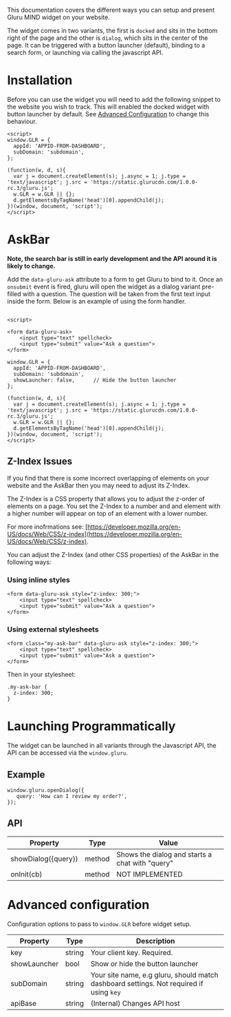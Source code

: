This documentation covers the different ways you can setup and present Gluru MIND widget on your website.

The widget comes in two variants, the first is `docked` and sits in the bottom right of the page and the other is `dialog`, which sits in the center of the page. It can be triggered with a button launcher (default), binding to a search form, or launching via calling the javascript API.

# Installation

Before you can use the widget you will need to add the following snippet to the website you wish to track. This will enabled the docked widget with button launcher by default. See [Advanced Configuration](#advanced-configuration) to change this behaviour.

```
<script>
window.GLR = {
  appId: 'APPID-FROM-DASHBOARD',
  subDomain: 'subdomain',
};

(function(w, d, s){
  var j = document.createElement(s); j.async = 1; j.type = 'text/javascript'; j.src = 'https://static.glurucdn.com/1.0.0-rc.3/gluru.js';
  w.GLR = w.GLR || {};
  d.getElementsByTagName('head')[0].appendChild(j);
})(window, document, 'script');
</script>
```

# AskBar 

__Note, the search bar is still in early development and the API around it is likely to change.__

Add the `data-gluru-ask` attribute to a form to get Gluru to bind to it. Once an `onsubmit` event is fired, gluru will open the widget as a dialog variant pre-filled with a question. The question will be taken from the first text input inside the form. Below is an example of using the form handler.

```

<script>

<form data-gluru-ask>
    <input type="text" spellcheck>
    <input type="submit" value="Ask a question">
</form>

window.GLR = {
  appId: 'APPID-FROM-DASHBOARD',
  subDomain: 'subdomain',
  showLauncher: false,      // Hide the button launcher 
};

(function(w, d, s){
  var j = document.createElement(s); j.async = 1; j.type = 'text/javascript'; j.src = 'https://static.glurucdn.com/1.0.0-rc.3/gluru.js';
  w.GLR = w.GLR || {};
  d.getElementsByTagName('head')[0].appendChild(j);
})(window, document, 'script');
</script>

```

## Z-Index Issues
If you find that there is some incorrect overlapping of elements on your website and the AskBar then you may need to adjust its Z-Index.

The Z-Index is a CSS property that allows you to adjust the z-order of elements on a page. You set the Z-Index to a number and and element with a higher number will appear on top of an element with a lower number.

For more inofrmations see: [https://developer.mozilla.org/en-US/docs/Web/CSS/z-index](https://developer.mozilla.org/en-US/docs/Web/CSS/z-index).

You can adjust the Z-Index (and other CSS properties) of the AskBar in the following ways:

### Using inline styles
```
<form data-gluru-ask style="z-index: 300;">
    <input type="text" spellcheck>
    <input type="submit" value="Ask a question">
</form>
```

### Using external stylesheets
```
<form class="my-ask-bar" data-gluru-ask style="z-index: 300;">
    <input type="text" spellcheck>
    <input type="submit" value="Ask a question">
</form>
```
Then in your stylesheet:
```
.my-ask-bar {
  z-index: 300;
}
```

# Launching Programmatically 

The widget can be launched in all variants through the Javascript API, the API can be accessed via the `window.gluru`.

## Example

```
window.gluru.openDialog({
   query: 'How can I review my order?',
});

```

## API

| Property             |  Type   | Value            |
|----------------------|---------|------------------|
| showDialog({query})  | method  | Shows the dialog and starts a chat with "query" |  
| onInit(cb)           | method  | NOT IMPLEMENTED  |



# Advanced configuration

Configuration options to pass to `window.GLR` before widget setup.

|  Property    |   Type    |  Description |
|--------------|-----------|--------------|
| key          |   string  | Your client key. Required. |
| showLauncher |   bool    | Show or hide the button launcher | 
| subDomain    |   string  | Your site name, e.g gluru, should match dashboard settings. Not required if using `key`|
| apiBase      |   string  | (Internal) Changes API host
